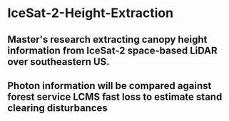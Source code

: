 # IceSat-2-Height-Extraction

## Master's research extracting canopy height information from IceSat-2 space-based LiDAR over southeastern US.
## Photon information will be compared against forest service LCMS fast loss to estimate stand clearing disturbances
